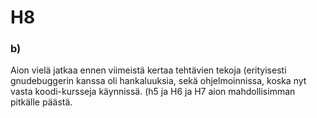 # H8

### b)

Aion vielä jatkaa ennen viimeistä kertaa tehtävien tekoja (erityisesti gnudebuggerin kanssa oli hankaluuksia, sekä ohjelmoinnissa, koska nyt vasta koodi-kursseja käynnissä. (h5 ja H6 ja H7 aion mahdollisimman pitkälle päästä.
